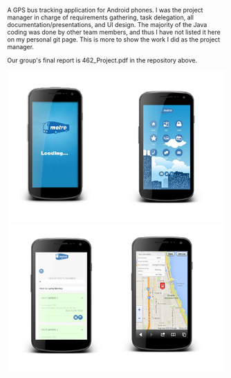 A GPS bus tracking application for Android phones.  I was the project manager in charge of requirements gathering, 
task delegation, all documentation/presentations, and UI design.  The majority of the Java coding was done by other 
team members, and thus I have not listed it here on my personal git page.  This is more to show the work I did as
the project manager.

Our group's final report is 462_Project.pdf in the repository above.

![Alt text](1.png?raw=true "Screenshot 1")
![Alt text](2.png?raw=true "Screenshot 2")